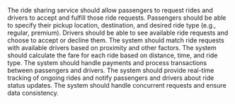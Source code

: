 The ride sharing service should allow passengers to request rides and drivers to accept and fulfill those ride requests.
Passengers should be able to specify their pickup location, destination, and desired ride type (e.g., regular, premium).
Drivers should be able to see available ride requests and choose to accept or decline them.
The system should match ride requests with available drivers based on proximity and other factors.
The system should calculate the fare for each ride based on distance, time, and ride type.
The system should handle payments and process transactions between passengers and drivers.
The system should provide real-time tracking of ongoing rides and notify passengers and drivers about ride status updates.
The system should handle concurrent requests and ensure data consistency.